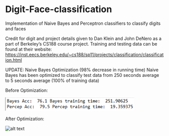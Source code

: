 # Digit-Face-classification
Implementation of Naive Bayes and Perceptron classifiers to classify digits and faces

Credit for digit and project details given to Dan Klein and John DeNero as a part of Berkeley’s CS188 course project.
Training and testing data can be found at their website:
https://inst.eecs.berkeley.edu/~cs188/sp11/projects/classification/classification.html


UPDATE: Naive Bayes Optimization (98% decrease in running time)
  Naive Bayes has been optimized to classify test data from 250 seconds average to 5 seconds average (100% of training data)
  
  Before Optimization:
  
  ![alt text](https://github.com/acheng416/Digit-classification/blob/master/BeforeOptimization.png) 
  
  After Optimization:
  
  ![alt text](https://github.com/acheng416/FoodCalc---Java/blob/master/AfterOptimization.png) 
